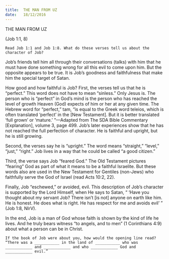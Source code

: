 ```yaml
---
title:  THE MAN FROM UZ
date:   18/12/2016
---
```


THE MAN FROM UZ

(Job 1:1, 8)

`Read Job 1:1 and Job 1:8. What do these verses tell us about the character of Job?`

Job’s friends tell him all through their conversations (talks) with him that he must have done something wrong for all this evil to come upon him. But the opposite appears to be true. It is Job’s goodness and faithfulness that make him the special target of Satan.  

How good and how faithful is Job? First, the verses tell us that he is “perfect.” This word does not have to mean “sinless.” Only Jesus is. The person who is “perfect” in God’s mind is the person who has reached the level of growth Heaven (God) expects of him or her at any given time. The Hebrew word for “perfect,” tam, “is equal to the Greek word teleios, which is often translated ‘perfect’ in the [New Testament]. But it is better translated ‘full grown’ or ‘mature.’ ”—Adapted from The SDA Bible Commentary [Explanation], volume 3, page 499. Job’s later experiences show that he has not reached the full perfection of character. He is faithful and upright, but he is still growing.

Second, the verses say he is “upright.” The word means “straight,” “level,” “just,” “right.” Job lives in a way that he could be called “a good citizen.”

Third, the verse says Job “feared God.” The Old Testament pictures “fearing” God as part of what it means to be a faithful Israelite. But these words also are used in the New Testament for Gentiles (non-Jews) who faithfully serve the God of Israel (read Acts 10:2, 22). 

Finally, Job “eschewed,” or avoided, evil. This description of Job’s character is supported by the Lord Himself, when He says to Satan, “ ‘Have you thought about my servant Job? There isn’t [is not] anyone on earth like him. He is honest. He does what is right. He has respect for me and avoids evil’ ” (Job 1:8, NIrV). 

In the end, Job is a man of God whose faith is shown by the kind of life he lives. And he truly bears witness “to angels, and to men” (1 Corinthians 4:9) about what a person can be in Christ.

`If the book of Job were about you, how would the opening line read? “There was a ___________ in the land of ___________ who was ____________ and ____________ and who ____________ God and ____________ evil.”`